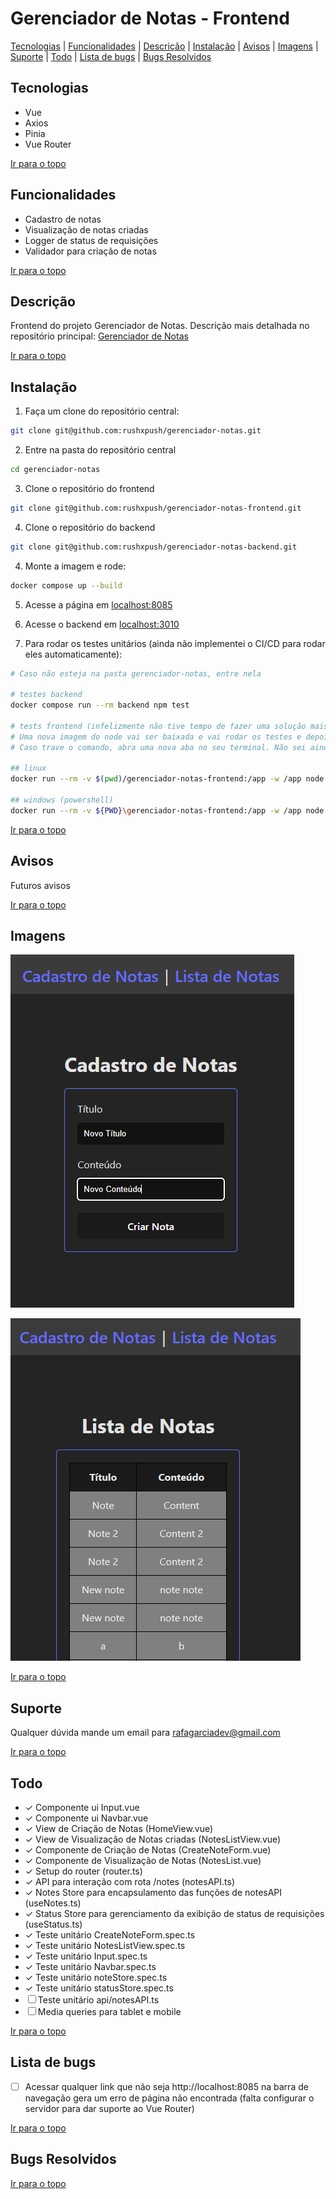 # Gerenciador de Notas - Frontend

[Tecnologias](#tecnologias) | [Funcionalidades](#funcionalidades) | [Descrição](#descrição) | [Instalação](#instalação) | [Avisos](#avisos) | [Imagens](#imagens) | [Suporte](#suporte) | [Todo](#todo) | [Lista de bugs](#lista-de-bugs) | [Bugs Resolvidos](#bugs-resolvidos)

## Tecnologias

<ul>
  <li>Vue</li>
  <li>Axios</li>
  <li>Pinia</li>
  <li>Vue Router</li>
</ul>

[Ir para o topo](#gerenciador-de-notas---frontend)

## Funcionalidades

<ul>
  <li>Cadastro de notas</li>
  <li>Visualização de notas criadas</li>
  <li>Logger de status de requisições</li>
  <li>Validador para criação de notas</li>
</ul>

[Ir para o topo](#gerenciador-de-notas---frontend)

## Descrição

Frontend do projeto Gerenciador de Notas. Descrição mais detalhada no repositório principal: [Gerenciador de Notas](https://github.com/rushxpush/gerenciador-notas)

[Ir para o topo](#gerenciador-de-notas---frontend)

## Instalação

1. Faça um clone do repositório central:

```bash
git clone git@github.com:rushxpush/gerenciador-notas.git
```

2. Entre na pasta do repositório central
```bash
cd gerenciador-notas
```

3. Clone o repositório do frontend
```bash
git clone git@github.com:rushxpush/gerenciador-notas-frontend.git
```

4. Clone o repositório do backend
```bash
git clone git@github.com:rushxpush/gerenciador-notas-backend.git
```

4. Monte a imagem e rode:
```bash
docker compose up --build
```

5. Acesse a página em [localhost:8085](http://localhost:8085)

6. Acesse o backend em [localhost:3010](http://localhost:3010)

7. Para rodar os testes unitários (ainda não implementei o CI/CD para rodar eles automaticamente):
```bash
# Caso não esteja na pasta gerenciador-notas, entre nela

# testes backend
docker compose run --rm backend npm test

# tests frontend (infelizmente não tive tempo de fazer uma solução mais elegante)
# Uma nova imagem do node vai ser baixada e vai rodar os testes e depois será deletada. Demora um pouco para rodar
# Caso trave o comando, abra uma nova aba no seu terminal. Não sei ainda o porque esse comando trava caso execute na mesma aba que executei o build e run do app

## linux
docker run --rm -v $(pwd)/gerenciador-notas-frontend:/app -w /app node:18-alpine sh -c "npm install && npm test"

## windows (powershell)
docker run --rm -v ${PWD}\gerenciador-notas-frontend:/app -w /app node:18-alpine sh -c "npm install && npm test"
```

[Ir para o topo](#gerenciador-de-notas---frontend)

## Avisos

Futuros avisos

[Ir para o topo](#gerenciador-de-notas---frontend)

## Imagens

![Alt text](Screenshot_1.png)

![Alt text](Screenshot_2.png)

[Ir para o topo](#gerenciador-de-notas---frontend)

## Suporte

Qualquer dúvida mande um email para [rafagarciadev@gmail.com](mailto:rafagarciadev@gmail.com)

[Ir para o topo](#gerenciador-de-notas---frontend)

## Todo 

- &check; Componente ui Input.vue
- &check; Componente ui Navbar.vue
- &check; View de Criação de Notas (HomeView.vue)
- &check; View de Visualização de Notas criadas (NotesListView.vue)
- &check; Componente de Criação de Notas (CreateNoteForm.vue)
- &check; Componente de Visualização de Notas (NotesList.vue)
- &check; Setup do router (router.ts)
- &check; API para interação com rota /notes (notesAPI.ts)
- &check; Notes Store para encapsulamento das funções de notesAPI (useNotes.ts)
- &check; Status Store para gerenciamento da exibição de status de requisições (useStatus.ts)
- &check; Teste unitário CreateNoteForm.spec.ts
- &check; Teste unitário NotesListView.spec.ts
- &check; Teste unitário Input.spec.ts
- &check; Teste unitário Navbar.spec.ts
- &check; Teste unitário noteStore.spec.ts 
- &check; Teste unitário statusStore.spec.ts 
- &#x2610; Teste unitário api/notesAPI.ts
- &#x2610; Media queries para tablet e mobile

[Ir para o topo](#gerenciador-de-notas---frontend)

## Lista de bugs

- &#x2610; Acessar qualquer link que não seja http://localhost:8085 na barra de navegação gera um erro de página não encontrada (falta configurar o servidor para dar suporte ao Vue Router)

[Ir para o topo](#gerenciador-de-notas---frontend)

## Bugs Resolvidos

[Ir para o topo](#gerenciador-de-notas---frontend)